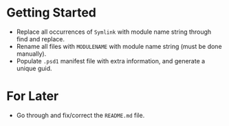 # Getting Started

- Replace all occurrences of `Symlink` with module name string through find and replace.
- Rename all files with `MODULENAME` with module name string (must be done manually).
- Populate `.psd1` manifest file with extra information, and generate a unique guid.

# For Later

- Go through and fix/correct the `README.md` file.